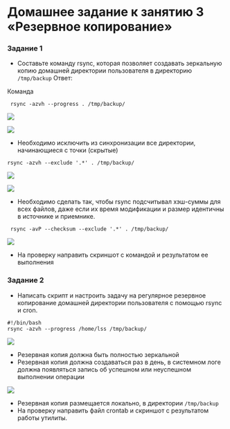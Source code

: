 # Домашнее задание к занятию 3 «Резервное копирование»

### Задание 1
- Составьте команду rsync, которая позволяет создавать зеркальную копию домашней директории пользователя в директорию `/tmp/backup`
Ответ:

Команда

```
 rsync -azvh --progress . /tmp/backup/
```

![](https://user-images.githubusercontent.com/136073445/261194879-6e4cd0f9-d49b-49cf-853f-349c3a44891b.png)

![](https://user-images.githubusercontent.com/136073445/261195199-ec491357-7b62-48ec-af44-d13163343886.png)

- Необходимо исключить из синхронизации все директории, начинающиеся с точки (скрытые)

```
rsync -azvh --exclude '.*' . /tmp/backup/
```
![](https://user-images.githubusercontent.com/136073445/261373895-42e03f1a-bf88-41cc-8b0d-e70a6d527ac7.png)

![](https://user-images.githubusercontent.com/136073445/261374126-127a89e9-cb49-4115-ad28-cedc00ebebc5.png)
 
- Необходимо сделать так, чтобы rsync подсчитывал хэш-суммы для всех файлов, даже если их время модификации и размер идентичны в источнике и приемнике.


```
 rsync -avP --checksum --exclude '.*' . /tmp/backup/
```

![](https://user-images.githubusercontent.com/136073445/261389267-ad865ee9-e205-4c1b-b2af-e9733775abda.png)
  
- На проверку направить скриншот с командой и результатом ее выполнения



### Задание 2
- Написать скрипт и настроить задачу на регулярное резервное копирование домашней директории пользователя с помощью rsync и cron.

```
#!/bin/bash
rsync -azvh --progress /home/lss /tmp/backup/
```
![](https://user-images.githubusercontent.com/136073445/261395597-aa356c63-b18b-4ff1-b349-9c2e2a9d6bc1.png)


- Резервная копия должна быть полностью зеркальной
- Резервная копия должна создаваться раз в день, в системном логе должна появляться запись об успешном или неуспешном выполнении операции

![](https://user-images.githubusercontent.com/136073445/261396655-2f4a73e4-2a30-4927-8570-6efc9d2800c7.png)
  
- Резервная копия размещается локально, в директории `/tmp/backup`
- На проверку направить файл crontab и скриншот с результатом работы утилиты.
